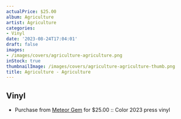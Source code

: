 ```yaml
---
actualPrice: $25.00
album: Agriculture
artist: Agriculture
categories:
- Vinyl
date: '2023-08-24T17:04:01'
draft: false
images:
- /images/covers/agriculture-agriculture.png
inStock: true
thumbnailImage: /images/covers/agriculture-agriculture-thumb.png
title: Agriculture - Agriculture
---
```


## Vinyl
* Purchase from [Meteor Gem](https://meteor-gem.com/products/agriculture-agriculture-lp) for $25.00 :: Color 2023 press vinyl
